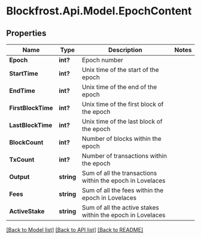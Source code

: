 # Blockfrost.Api.Model.EpochContent
## Properties

Name | Type | Description | Notes
------------ | ------------- | ------------- | -------------
**Epoch** | **int?** | Epoch number | 
**StartTime** | **int?** | Unix time of the start of the epoch | 
**EndTime** | **int?** | Unix time of the end of the epoch | 
**FirstBlockTime** | **int?** | Unix time of the first block of the epoch | 
**LastBlockTime** | **int?** | Unix time of the last block of the epoch | 
**BlockCount** | **int?** | Number of blocks within the epoch | 
**TxCount** | **int?** | Number of transactions within the epoch | 
**Output** | **string** | Sum of all the transactions within the epoch in Lovelaces | 
**Fees** | **string** | Sum of all the fees within the epoch in Lovelaces | 
**ActiveStake** | **string** | Sum of all the active stakes within the epoch in Lovelaces | 

[[Back to Model list]](../README.md#documentation-for-models) [[Back to API list]](../README.md#documentation-for-api-endpoints) [[Back to README]](../README.md)

